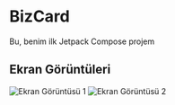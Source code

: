 # BizCard
Bu, benim ilk Jetpack Compose projem
## Ekran Görüntüleri

![Ekran Görüntüsü 1](screenshots/ss1.png)
![Ekran Görüntüsü 2](screenshots/ss2.png)
